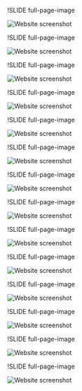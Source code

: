 !SLIDE full-page-image

![Website screenshot](1.png "Drupal website")

!SLIDE full-page-image

![Website screenshot](2.png "Drupal website")

!SLIDE full-page-image

![Website screenshot](3.png "Drupal website")

!SLIDE full-page-image

![Website screenshot](4.png "Drupal website")

!SLIDE full-page-image

![Website screenshot](5.png "Drupal website")

!SLIDE full-page-image

![Website screenshot](6.png "Drupal website")

!SLIDE full-page-image

![Website screenshot](7.png "Drupal website")

!SLIDE full-page-image

![Website screenshot](8.png "Drupal website")

!SLIDE full-page-image

![Website screenshot](9.png "Drupal website")

!SLIDE full-page-image

![Website screenshot](10.png "Drupal website")

!SLIDE full-page-image

![Website screenshot](11.png "Drupal website")

!SLIDE full-page-image

![Website screenshot](12.png "Drupal website")

!SLIDE full-page-image

![Website screenshot](13.png "Drupal website")

!SLIDE full-page-image

![Website screenshot](14.png "Drupal website")
